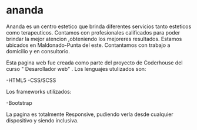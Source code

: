 # ananda

Ananda es un centro estetico que brinda diferentes servicios tanto esteticos como terapeuticos.
Contamos con profesionales calificados para poder brindar la mejor atencion ,obteniendo los mejoreres resultados.
Estamos ubicados en Maldonado-Punta del este.
Contantamos con trabajo a domicilio y en consultorio.

Esta pagina web fue creada como parte del proyecto de Coderhouse del curso " Desarollador web" . Los lenguajes utulizados son:

-HTML5
-CSS/SCSS

Los frameworks utilizados:

-Bootstrap

La pagina es totalmente Responsive, pudiendo verla desde cualquier dispositivo y siendo inclusiva.
